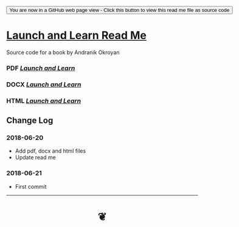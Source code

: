 <span style=display:none; >[You are now in a GitHub source code view - click this link to view Read Me file as a web page]( https://launchandlearn.github.io/ "View file as a web page." ) </span>

<div><input type=button onclick="window.location.href='https://github.com/launchandlearn/launchandlearn.github.io'";
value='You are now in a GitHub web page view - Click this button to view this read me file as source code' ></div>

# [Launch and Learn Read Me]( #README.md )

Source code for a book by Andranik Okroyan


### PDF [_Launch and Learn_]( launch-and-learn-by-andranik-okroyan.pdf )

### DOCX [_Launch and Learn_]( launch-and-learn-by-andranik-okroyan.docx )

### HTML [_Launch and Learn_]( launch-and-learn-by-andranik-okroyan.html )


## Change Log

### 2018-06-20

* Add pdf, docx and html files
* Update read me

### 2018-06-21

* First commit

***

# <center title="hello!" ><a href=javascript:window.scrollTo(0,0); style=text-decoration:none; > ❦ </a></center>
